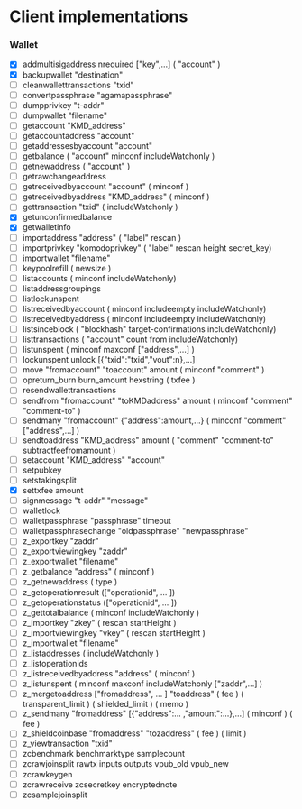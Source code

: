 # Client implementations

### Wallet

- [x]   addmultisigaddress nrequired ["key",...] ( "account" )
- [x]   backupwallet "destination"
- [ ]   cleanwallettransactions "txid"
- [ ]   convertpassphrase "agamapassphrase"
- [ ]   dumpprivkey "t-addr"
- [ ]   dumpwallet "filename"
- [ ]   getaccount "KMD_address"
- [ ]   getaccountaddress "account"
- [ ]   getaddressesbyaccount "account"
- [ ]   getbalance ( "account" minconf includeWatchonly )
- [ ]   getnewaddress ( "account" )
- [ ]   getrawchangeaddress
- [ ]   getreceivedbyaccount "account" ( minconf )
- [ ]   getreceivedbyaddress "KMD_address" ( minconf )
- [ ]   gettransaction "txid" ( includeWatchonly )
- [x]   getunconfirmedbalance
- [x]   getwalletinfo
- [ ]   importaddress "address" ( "label" rescan )
- [ ]   importprivkey "komodoprivkey" ( "label" rescan height secret_key)
- [ ]   importwallet "filename"
- [ ]   keypoolrefill ( newsize )
- [ ]   listaccounts ( minconf includeWatchonly)
- [ ]   listaddressgroupings
- [ ]   listlockunspent
- [ ]   listreceivedbyaccount ( minconf includeempty includeWatchonly)
- [ ]   listreceivedbyaddress ( minconf includeempty includeWatchonly)
- [ ]   listsinceblock ( "blockhash" target-confirmations includeWatchonly)
- [ ]   listtransactions ( "account" count from includeWatchonly)
- [ ]   listunspent ( minconf maxconf  ["address",...] )
- [ ]   lockunspent unlock [{"txid":"txid","vout":n},...]
- [ ]   move "fromaccount" "toaccount" amount ( minconf "comment" )
- [ ]   opreturn_burn burn_amount hexstring ( txfee )
- [ ]   resendwallettransactions
- [ ]   sendfrom "fromaccount" "toKMDaddress" amount ( minconf "comment" "comment-to" )
- [ ]   sendmany "fromaccount" {"address":amount,...} ( minconf "comment" ["address",...] )
- [ ]   sendtoaddress "KMD_address" amount ( "comment" "comment-to" subtractfeefromamount )
- [ ]   setaccount "KMD_address" "account"
- [ ]   setpubkey
- [ ]   setstakingsplit
- [x]   settxfee amount
- [ ]   signmessage "t-addr" "message"
- [ ]   walletlock
- [ ]   walletpassphrase "passphrase" timeout
- [ ]   walletpassphrasechange "oldpassphrase" "newpassphrase"
- [ ]   z_exportkey "zaddr"
- [ ]   z_exportviewingkey "zaddr"
- [ ]   z_exportwallet "filename"
- [ ]   z_getbalance "address" ( minconf )
- [ ]   z_getnewaddress ( type )
- [ ]   z_getoperationresult (["operationid", ... ]) 
- [ ]   z_getoperationstatus (["operationid", ... ]) 
- [ ]   z_gettotalbalance ( minconf includeWatchonly )
- [ ]   z_importkey "zkey" ( rescan startHeight )
- [ ]   z_importviewingkey "vkey" ( rescan startHeight )
- [ ]   z_importwallet "filename"
- [ ]   z_listaddresses ( includeWatchonly )
- [ ]   z_listoperationids
- [ ]   z_listreceivedbyaddress "address" ( minconf )
- [ ]   z_listunspent ( minconf maxconf includeWatchonly ["zaddr",...] )
- [ ]   z_mergetoaddress ["fromaddress", ... ] "toaddress" ( fee ) ( transparent_limit ) ( shielded_limit ) ( memo )
- [ ]   z_sendmany "fromaddress" [{"address":... ,"amount":...},...] ( minconf ) ( fee )
- [ ]   z_shieldcoinbase "fromaddress" "tozaddress" ( fee ) ( limit )
- [ ]   z_viewtransaction "txid"
- [ ]   zcbenchmark benchmarktype samplecount
- [ ]   zcrawjoinsplit rawtx inputs outputs vpub_old vpub_new
- [ ]   zcrawkeygen
- [ ]   zcrawreceive zcsecretkey encryptednote
- [ ]   zcsamplejoinsplit